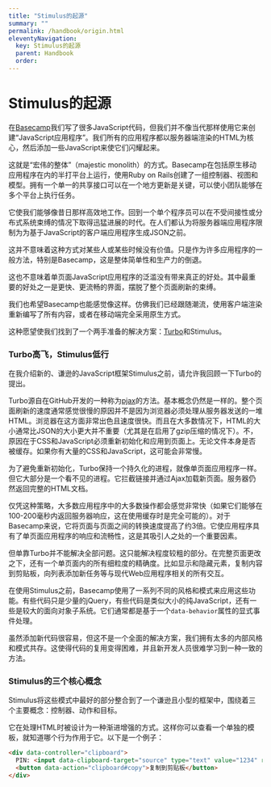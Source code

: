 ```yaml
---
title: "Stimulus的起源"
summary: ""
permalink: /handbook/origin.html
eleventyNavigation:
  key: Stimulus的起源
  parent: Handbook
  order: 
---
```

  
# Stimulus的起源

在[Basecamp](https://basecamp.com)我们写了很多JavaScript代码，但我们并不像当代那样使用它来创建“JavaScript应用程序”。我们所有的应用程序都以服务器端渲染的HTML为核心，然后添加一些JavaScript来使它们闪耀起来。

这就是“宏伟的整体”（majestic monolith）的方式。Basecamp在包括原生移动应用程序在内的半打平台上运行，使用Ruby on Rails创建了一组控制器、视图和模型。拥有一个单一的共享接口可以在一个地方更新是关键，可以使小团队能够在多个平台上执行任务。

它使我们能够像昔日那样高效地工作。回到一个单个程序员可以在不受间接性或分布式系统束缚的情况下取得迅猛进展的时代。在人们都认为将服务器端应用程序限制为为基于JavaScript的客户端应用程序生成JSON之前。

这并不意味着这种方式对某些人或某些时候没有价值。只是作为许多应用程序的一般方法，特别是Basecamp，这是整体简单性和生产力的倒退。

这也不意味着单页面JavaScript应用程序的泛滥没有带来真正的好处。其中最重要的好处之一是更快、更流畅的界面，摆脱了整个页面刷新的束缚。

我们也希望Basecamp也能感觉像这样。仿佛我们已经跟随潮流，使用客户端渲染重新编写了所有内容，或者在移动端完全采用原生方式。

这种愿望使我们找到了一个两手准备的解决方案：[Turbo](https://turbo.hotwired.dev)和Stimulus。

### Turbo高飞，Stimulus低行

在我介绍新的、谦逊的JavaScript框架Stimulus之前，请允许我回顾一下Turbo的提出。

Turbo源自在GitHub开发的一种称为[pjax](https://github.com/defunkt/jquery-pjax)的方法。基本概念仍然是一样的。整个页面刷新的速度通常感觉很慢的原因并不是因为浏览器必须处理从服务器发送的一堆HTML。浏览器在这方面非常出色且速度很快。而且在大多数情况下，HTML的大小通常比JSON的大小更大并不重要（尤其是在启用了gzip压缩的情况下）。不，原因在于CSS和JavaScript必须重新初始化和应用到页面上。无论文件本身是否被缓存。如果你有大量的CSS和JavaScript，这可能会非常慢。

为了避免重新初始化，Turbo保持一个持久化的进程，就像单页面应用程序一样。但它大部分是一个看不见的进程。它拦截链接并通过Ajax加载新页面。服务器仍然返回完整的HTML文档。

仅凭这种策略，大多数应用程序中的大多数操作都会感觉非常快（如果它们能够在100-200毫秒内返回服务器响应，这在使用缓存时是完全可能的）。对于Basecamp来说，它将页面与页面之间的转换速度提高了约3倍。它使应用程序具有了单页面应用程序的响应和流畅性，这是其吸引人之处的一个重要因素。

但单靠Turbo并不能解决全部问题。这只能解决程度较粗的部分。在完整页面更改之下，还有一个单页面内的所有细粒度的精确度。比如显示和隐藏元素，复制内容到剪贴板，向列表添加新任务等与现代Web应用程序相关的所有交互。

在使用Stimulus之前，Basecamp使用了一系列不同的风格和模式来应用这些功能。有些代码只是少量的jQuery，有些代码是类似大小的纯JavaScript，还有一些是较大的面向对象子系统。它们通常都是基于一个`data-behavior`属性的显式事件处理。

虽然添加新代码很容易，但这不是一个全面的解决方案，我们拥有太多的内部风格和模式共存。这使得代码的复用变得困难，并且新开发人员很难学习到一种一致的方法。

### Stimulus的三个核心概念

Stimulus将这些模式中最好的部分整合到了一个谦逊且小型的框架中，围绕着三个主要概念：控制器、动作和目标。

它在处理HTML时被设计为一种渐进增强的方式。这样你可以查看一个单独的模板，就知道哪个行为作用于它。以下是一个例子：

```html
<div data-controller="clipboard">
  PIN: <input data-clipboard-target="source" type="text" value="1234" readonly>
  <button data-action="clipboard#copy">复制到剪贴板</button>
</div>
```
  